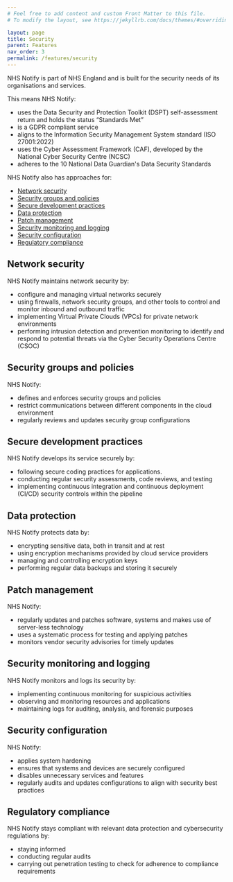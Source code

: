 ```yaml
---
# Feel free to add content and custom Front Matter to this file.
# To modify the layout, see https://jekyllrb.com/docs/themes/#overriding-theme-defaults

layout: page
title: Security
parent: Features
nav_order: 3
permalink: /features/security
---
```


NHS Notify is part of NHS England and is built for the security needs of its organisations and services.

This means NHS Notify:

- uses the Data Security and Protection Toolkit (DSPT) self-assessment return and holds the status “Standards Met”
- is a GDPR compliant service
- aligns to the Information Security Management System standard (ISO 27001:2022)
- uses the Cyber Assessment Framework (CAF), developed by the National Cyber Security Centre (NCSC)
- adheres to the 10 National Data Guardian's Data Security Standards

NHS Notify also has approaches for:

- [Network security](#network-security)
- [Security groups and policies](#security-groups-and-policies)
- [Secure development practices](#secure-development-practices)
- [Data protection](#data-protection)
- [Patch management](#patch-management)
- [Security monitoring and logging](#security-monitoring-and-logging)
- [Security configuration](#security-configuration)
- [Regulatory compliance](#regulatory-compliance)

## Network security

NHS Notify maintains network security by:

- configure and managing virtual networks securely
- using firewalls, network security groups, and other tools to control and monitor inbound and outbound traffic
- implementing Virtual Private Clouds (VPCs) for private network environments
- performing intrusion detection and prevention monitoring to identify and respond to potential threats via the Cyber Security Operations Centre (CSOC)

## Security groups and policies

NHS Notify:

- defines and enforces security groups and policies
- restrict communications between different components in the cloud environment
- regularly reviews and updates security group configurations

## Secure development practices

NHS Notify develops its service securely by:

- following secure coding practices for applications.
- conducting regular security assessments, code reviews, and testing
- implementing continuous integration and continuous deployment (CI/CD) security controls within the pipeline

## Data protection

NHS Notify protects data by:

- encrypting sensitive data, both in transit and at rest
- using encryption mechanisms provided by cloud service providers
- managing and controlling encryption keys
- performing regular data backups and storing it securely

## Patch management

NHS Notify:

- regularly updates and patches software, systems and makes use of server-less technology
- uses a systematic process for testing and applying patches
- monitors vendor security advisories for timely updates

## Security monitoring and logging

NHS Notify monitors and logs its security by:

- implementing continuous monitoring for suspicious activities
- observing and monitoring resources and applications
- maintaining logs for auditing, analysis, and forensic purposes

## Security configuration

NHS Notify:

- applies system hardening
- ensures that systems and devices are securely configured
- disables unnecessary services and features
- regularly audits and updates configurations to align with security best practices

## Regulatory compliance

NHS Notify stays compliant with relevant data protection and cybersecurity regulations by:

- staying informed
- conducting regular audits
- carrying out penetration testing to check for adherence to compliance requirements
